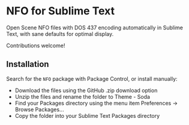 NFO for Sublime Text
====================

Open Scene NFO files with DOS 437 encoding automatically in Sublime Text, with sane defaults for optimal display.

Contributions welcome!


Installation
------------

Search for the `NFO` package with Package Control, or install manually:

* Download the files using the GitHub .zip download option
* Unzip the files and rename the folder to Theme - Soda
* Find your Packages directory using the menu item Preferences -> Browse Packages...
* Copy the folder into your Sublime Text Packages directory
